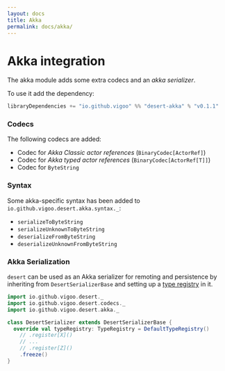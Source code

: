 ```yaml
---
layout: docs
title: Akka
permalink: docs/akka/
---
```


# Akka integration
The akka module adds some extra codecs and an _akka serializer_.

To use it add the dependency:
```scala
libraryDependencies += "io.github.vigoo" %% "desert-akka" % "v0.1.1"
``` 

### Codecs
The following codecs are added:

- Codec for *Akka Classic actor references* (`BinaryCodec[ActorRef]`)
- Codec for *Akka typed actor references* (`BinaryCodec[ActorRef[T]]`)
- Codec for `ByteString`

### Syntax
Some akka-specific syntax has been added to `io.github.vigoo.desert.akka.syntax._`:

- `serializeToByteString`
- `serializeUnknownToByteString`
- `deserializeFromByteString`
- `deserializeUnknownFromByteString`

### Akka Serialization
`desert` can be used as an Akka serializer for remoting and persistence by inheriting from `DesertSerializerBase` and setting up a [type registry](type-registry) in it.

```scala mdoc
import io.github.vigoo.desert._
import io.github.vigoo.desert.codecs._
import io.github.vigoo.desert.akka._

class DesertSerializer extends DesertSerializerBase {
  override val typeRegistry: TypeRegistry = DefaultTypeRegistry()
    // .register[X]()
    // ...
    // .register[Z]()
    .freeze()
}
```

